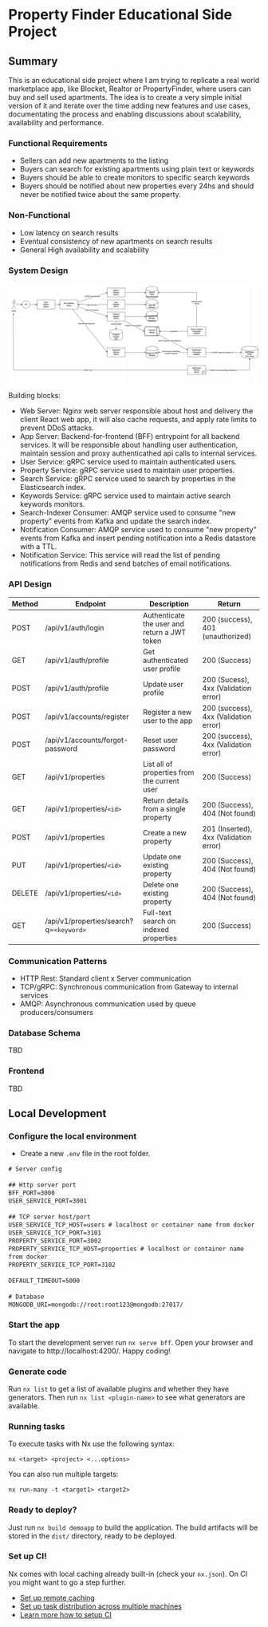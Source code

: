 # Property Finder Educational Side Project

## Summary

This is an educational side project where I am trying to replicate a real world marketplace app, like Blocket, Realtor or PropertyFinder, where users can buy and sell used apartments. The idea is to create a very simple initial version of it and iterate over the time adding new features and use cases, documentating the process and enabling discussions about scalability, availability and performance.

### Functional Requirements

- Sellers can add new apartments to the listing
- Buyers can search for existing apartments using plain text or keywords
- Buyers should be able to create monitors to specific search keywords
- Buyers should be notified about new properties every 24hs and should never be notified twice about the same property.

### Non-Functional

- Low latency on search results
- Eventual consistency of new apartments on search results
- General High availability and scalability

### System Design

![Alt text](system-design.png)

Building blocks:

- Web Server: Nginx web server responsible about host and delivery the client React web app, it will also cache requests, and apply rate limits to prevent DDoS attacks.
- App Server: Backend-for-frontend (BFF) entrypoint for all backend services. It will be responsible about handling user authentication, maintain session and proxy authenticathed api calls to internal services.
- User Service: gRPC service used to maintain authenticated users.
- Property Service: gRPC service used to maintain user properties.
- Search Service: gRPC service used to search by properties in the Elasticsearch index.
- Keywords Service: gRPC service used to maintain active search keywords monitors.
- Search-Indexer Consumer: AMQP service used to consume "new property" events from Kafka and update the search index.
- Notification Consumer: AMQP service used to consume "new property" events from Kafka and insert pending notification into a Redis datastore with a TTL.
- Notification Service: This service will read the list of pending notifications from Redis and send batches of email notifications.

### API Design

| Method | Endpoint                                | Description                                  | Return                                 |
| ------ | --------------------------------------- | -------------------------------------------- | -------------------------------------- |
| POST   | /api/v1/auth/login                      | Authenticate the user and return a JWT token | 200 (success), 401 (unauthorized)      |
| GET    | /api/v1/auth/profile                    | Get authenticated user profile               | 200 (Success)                          |
| POST   | /api/v1/auth/profile                    | Update user profile                          | 200 (Sucess), 4xx (Validation error)   |
| POST   | /api/v1/accounts/register               | Register a new user to the app               | 200 (success), 4xx (Validation error)  |
| POST   | /api/v1/accounts/forgot-password        | Reset user password                          | 200 (success), 4xx (Validation error)  |
| GET    | /api/v1/properties                      | List all of properties from the current user | 200 (Success)                          |
| GET    | /api/v1/properties/`<id>`               | Return details from a single property        | 200 (Success), 404 (Not found)         |
| POST   | /api/v1/properties                      | Create a new property                        | 201 (Inserted), 4xx (Validation error) |
| PUT    | /api/v1/properties/`<id>`               | Update one existing property                 | 200 (Success), 404 (Not found)         |
| DELETE | /api/v1/properties/`<id>`               | Delete one existing property                 | 200 (Success), 404 (Not found)         |
| GET    | /api/v1/properties/search?q=`<keyword>` | Full-text search on indexed properties       | 200 (Success)                          |

### Communication Patterns

- HTTP Rest: Standard client x Server communication
- TCP/gRPC: Synchronous communication from Gateway to internal services
- AMQP: Asynchronous communication used by queue producers/consumers

### Database Schema

TBD

### Frontend

TBD

## Local Development

### Configure the local environment

- Create a new `.env` file in the root folder.

```
# Server config

## Http server port
BFF_PORT=3000
USER_SERVICE_PORT=3001

## TCP server host/port
USER_SERVICE_TCP_HOST=users # localhost or container name from docker
USER_SERVICE_TCP_PORT=3101
PROPERTY_SERVICE_PORT=3002
PROPERTY_SERVICE_TCP_HOST=properties # localhost or container name from docker
PROPERTY_SERVICE_TCP_PORT=3102

DEFAULT_TIMEOUT=5000

# Database
MONGODB_URI=mongodb://root:root123@mongodb:27017/

```

### Start the app

To start the development server run `nx serve bff`. Open your browser and navigate to http://localhost:4200/. Happy coding!

### Generate code

Run `nx list` to get a list of available plugins and whether they have generators. Then run `nx list <plugin-name>` to see what generators are available.

### Running tasks

To execute tasks with Nx use the following syntax:

```
nx <target> <project> <...options>
```

You can also run multiple targets:

```
nx run-many -t <target1> <target2>
```

### Ready to deploy?

Just run `nx build demoapp` to build the application. The build artifacts will be stored in the `dist/` directory, ready to be deployed.

### Set up CI!

Nx comes with local caching already built-in (check your `nx.json`). On CI you might want to go a step further.

- [Set up remote caching](https://nx.dev/core-features/share-your-cache)
- [Set up task distribution across multiple machines](https://nx.dev/core-features/distribute-task-execution)
- [Learn more how to setup CI](https://nx.dev/recipes/ci)
